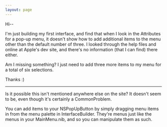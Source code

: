 ```yaml
---
layout: page
---
```


Hi--

I'm just building my first interface, and find that when I look in the Attributes for a pop-up menu, it doesn't show how to add additional items to the menu other than the default number of three. I looked through the help files and online at Apple's dev site, and there's no information (that I can find) there either.

Am I missing something? I just need to add three more items to my menu for a total of six selections.

Thanks :)

----

Is it possible this isn't mentioned anywhere else on the site? It doesn't seem to be, even though it's certainly a CommonProblem.

You can add items to your NSPopUpButton by simply dragging menu items in from the menu palette in InterfaceBuilder. They're menus just like the menus in your MainMenu.nib, and so you can manipulate them as such.
